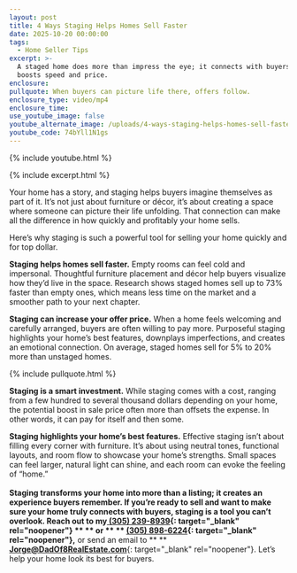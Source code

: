 ```yaml
---
layout: post
title: 4 Ways Staging Helps Homes Sell Faster
date: 2025-10-20 00:00:00
tags:
  - Home Seller Tips
excerpt: >-
  A staged home does more than impress the eye; it connects with buyers and
  boosts speed and price.
enclosure:
pullquote: When buyers can picture life there, offers follow.
enclosure_type: video/mp4
enclosure_time:
use_youtube_image: false
youtube_alternate_image: /uploads/4-ways-staging-helps-homes-sell-faster.jpg
youtube_code: 74bYll1N1gs
---
```

{% include youtube.html %}

{% include excerpt.html %}

Your home has a story, and staging helps buyers imagine themselves as part of it. It’s not just about furniture or décor, it’s about creating a space where someone can picture their life unfolding. That connection can make all the difference in how quickly and profitably your home sells.

Here’s why staging is such a powerful tool for selling your home quickly and for top dollar.

**Staging helps homes sell faster.** Empty rooms can feel cold and impersonal. Thoughtful furniture placement and décor help buyers visualize how they’d live in the space. Research shows staged homes sell up to 73% faster than empty ones, which means less time on the market and a smoother path to your next chapter.

**Staging can increase your offer price.** When a home feels welcoming and carefully arranged, buyers are often willing to pay more. Purposeful staging highlights your home’s best features, downplays imperfections, and creates an emotional connection. On average, staged homes sell for 5% to 20% more than unstaged homes.

{% include pullquote.html %}

**Staging is a smart investment.** While staging comes with a cost, ranging from a few hundred to several thousand dollars depending on your home, the potential boost in sale price often more than offsets the expense. In other words, it can pay for itself and then some.

**Staging highlights your home’s best features.** Effective staging isn’t about filling every corner with furniture. It’s about using neutral tones, functional layouts, and room flow to showcase your home’s strengths. Small spaces can feel larger, natural light can shine, and each room can evoke the feeling of “home.”<br>**<br>**Staging transforms your home into more than a listing; it creates an experience buyers remember. If you’re ready to sell and want to make sure your home truly connects with buyers, staging is a tool you can’t overlook. Reach out to my[<u> </u>**<u>(305) 239-8939</u>**](tel:3052398939){: target="_blank" rel="noopener"} \*\* \*\* or \*\* \*\* [**(305) 898-6224**](tel:3058986224){: target="_blank" rel="noopener"}**,** or send an email to \*\* \*\* [**Jorge@DadOf8RealEstate.com**](mailto:Jorge@DadOf8RealEstate.com){: target="_blank" rel="noopener"}. Let’s help your home look its best for buyers.